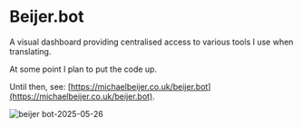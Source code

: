 # Beijer.bot
A visual dashboard providing centralised access to various tools I use when translating.

At some point I plan to put the code up. 

Until then, see: [https://michaelbeijer.co.uk/beijer.bot](https://michaelbeijer.co.uk/beijer.bot).


![beijer bot-2025-05-26](https://github.com/user-attachments/assets/72a5c17e-7471-4ee8-a3b8-d961681891b2)
